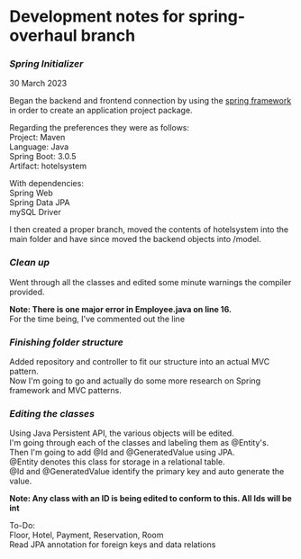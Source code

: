 # Development notes for spring-overhaul branch

### *Spring Initializer*  
30 March 2023  

Began the backend and frontend connection by using the [spring framework](https://start.spring.io/) in order to create an application project package.

Regarding the preferences they were as follows:  
Project: Maven  
Language: Java  
Spring Boot: 3.0.5  
Artifact: hotelsystem

With dependencies:  
Spring Web  
Spring Data JPA  
mySQL Driver  

I then created a proper branch, moved the contents of hotelsystem into the main folder and have since moved the backend objects into /model.

### _Clean up_

Went through all the classes and edited some minute warnings the compiler provided.

**Note: There is one major error in Employee.java on line 16.**  
For the time being, I've commented out the line

### _Finishing folder structure_

Added repository and controller to fit our structure into an actual MVC pattern.  
Now I'm going to go and actually do some more research on Spring framework and MVC patterns.  

### _Editing the classes_
Using Java Persistent API, the various objects will be edited.  
I'm going through each of the classes and labeling them as @Entity's.  
Then I'm going to add @Id and @GeneratedValue using JPA.  
@Entity denotes this class for storage in a relational table.  
@Id and @GeneratedValue identify the primary key and auto generate the value.  

**Note: Any class with an ID is being edited to conform to this. All Ids will be int**  

To-Do:  
Floor, Hotel, Payment, Reservation, Room  
Read JPA annotation for foreign keys and data relations
